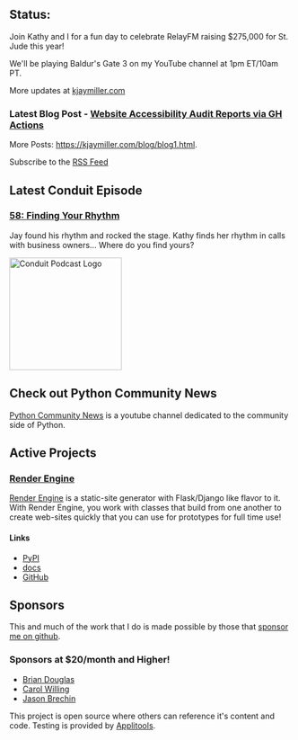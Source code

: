 ## Status:
<p>Join Kathy and I for a fun day to celebrate RelayFM raising $275,000 for St. Jude this year!</p>

<p>We'll be playing Baldur's Gate 3 on my YouTube channel at 1pm ET/10am PT.</p>

More updates at [kjaymiller.com](https://kjaymiller.com/microblog/microblog)

### Latest Blog Post - [Website Accessibility Audit Reports via GH Actions](https://kjaymiller.com/blog/website-accessibility-audit-reports-via-gh-actions.html)

More Posts: <https://kjaymiller.com/blog/blog1.html>.

Subscribe to the [RSS Feed](https://kjaymiller.com/allposts.rss)


## Latest Conduit Episode
### [58: Finding Your Rhythm](http://relay.fm/conduit/58)
Jay found his rhythm and rocked the stage. Kathy finds her rhythm in calls with business owners... Where do you find yours?

<img src="https://kjaymiller.s3-us-west-2.amazonaws.com/images/conduit_artwork.png" height="200" width="200" alt="Conduit Podcast Logo"/>

## Check out Python Community News
[Python Community News](https://youtube.com/@pycommunitynews) is a youtube channel dedicated to the community side of Python.

## Active Projects

### [Render Engine]
[Render Engine] is a static-site generator with Flask/Django like flavor to it.
With Render Engine, you work with classes that build from one another to create
web-sites quickly that you can use for prototypes for full time use!

#### Links
- [PyPI](https://pypi.org/project/render-engine)
- [docs](https://render-engine.readthedocs.io)
- [GitHub](https://github.com/kjaymiller/render_engine)

## Sponsors
This and much of the work that I do is made possible by those that [sponsor me
on github](https://github.com/sponsors/kjaymiller).

### Sponsors at $20/month and Higher!
- [Brian Douglas](https://github.com/bdougie)
- [Carol Willing](https://github.com/willingc)
- [Jason Brechin](https://github.com/brechin)


This project is open source where others can reference it's content and code. Testing is provided by [Applitools](https://www.applitools.com/).


[Render Engine]: https://render-engine.readthedocs.io